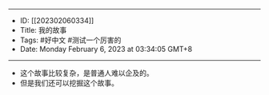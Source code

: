 - --
- ID: [[202302060334]]
- Title: 我的故事
- Tags: #好中文 #测试一个厉害的
- Date: Monday February 6, 2023 at 03:34:05 GMT+8
- --
- 这个故事比较复杂，是普通人难以企及的。
- 但是我们还可以挖掘这个故事。
